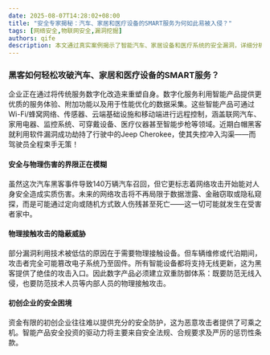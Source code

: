 ```yaml
---
date: 2025-08-07T14:28:02+08:00
title: "安全专家揭秘：汽车、家居和医疗设备的SMART服务为何如此易被入侵？"
tags: [网络安全,物联网安全,漏洞挖掘]
authors: qife
description: 本文通过真实案例揭示了智能汽车、家居设备和医疗系统的安全漏洞，详细分析了无线更新机制带来的攻击面，并探讨了物理接触攻击的潜在风险，为物联网安全防御提供了技术思考。
---
```


### 黑客如何轻松攻破汽车、家居和医疗设备的SMART服务？

企业正在通过将传统服务数字化改造来重塑自身。数字化服务利用智能产品提供更优质的服务体验、附加功能以及用于性能优化的数据采集。这些智能产品可通过Wi-Fi/蜂窝网络、传感器、云端基础设施和移动端进行远程控制，涵盖联网汽车、家用电器、监控系统、可穿戴设备、医疗仪器甚至智能步枪等领域。近期白帽黑客就利用软件漏洞成功劫持了行驶中的Jeep Cherokee，使其失控冲入沟渠——而驾驶员全程束手无策！

#### 安全与物理伤害的界限正在模糊
虽然这次汽车黑客事件导致140万辆汽车召回，但它更标志着网络攻击开始能对人身安全造成实质伤害。未来的网络攻击将不再局限于数据泄露、金融窃取或隐私窥探，而是可能通过定向或随机方式致人伤残甚至死亡——这一切可能就发生在受害者家中。

#### 物理接触攻击的隐蔽威胁
部分漏洞利用技术被低估的原因在于需要物理接触设备。但车辆维修或代泊期间，攻击者完全可能篡改电子系统乃至固件。所有智能设备都将支持无线更新，这为黑客提供了绝佳的攻击入口。因此数字产品必须建立双重防御体系：既要防范无线入侵，也要防范技术人员等内部人员的物理接触攻击。

#### 初创企业的安全困境
资金有限的初创企业往往难以提供充分的安全防护，这为恶意攻击者提供了可乘之机。智能产品安全投资的驱动力将主要来自安全法规、合规要求及严厉的惩罚性条款。